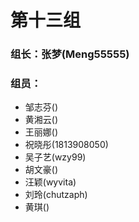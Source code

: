# 第十三组
### 组长：张梦(Meng55555)

### 组员：
* 邹志芬()
* 黄湘云()
* 王丽娜()
* 祝晓彤(1813908050)
* 吴子艺(wzy99)
* 胡文豪()
* 汪颖(wyvita)
* 刘玲(chutzaph)
* 黄琪()

